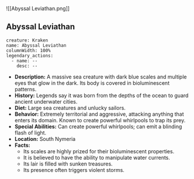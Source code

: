 ![[Abyssal Leviathan.png]]

## Abyssal Leviathan

```statblock
creature: Kraken
name: Abyssal Leviathan
columnWidth: 100%
legendary_actions:
  - name: --
    desc: --
```

- **Description:** A massive sea creature with dark blue scales and multiple eyes that glow in the dark. Its body is covered in bioluminescent patterns.
- **History:** Legends say it was born from the depths of the ocean to guard ancient underwater cities.
- **Diet:** Large sea creatures and unlucky sailors.
- **Behavior:** Extremely territorial and aggressive, attacking anything that enters its domain. Known to create powerful whirlpools to trap its prey.
- **Special Abilities:** Can create powerful whirlpools; can emit a blinding flash of light.
- **Location:** South Nymeria
- **Facts:**
    - Its scales are highly prized for their bioluminescent properties.
    - It is believed to have the ability to manipulate water currents.
    - Its lair is filled with sunken treasures.
    - Its presence often triggers violent storms.